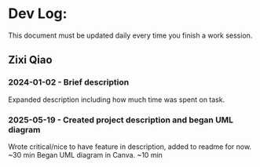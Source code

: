 # Dev Log:

This document must be updated daily every time you finish a work session.

## Zixi Qiao

### 2024-01-02 - Brief description
Expanded description including how much time was spent on task.

### 2025-05-19 - Created project description and began UML diagram
Wrote critical/nice to have feature in description, added to readme for now. ~30 min
Began UML diagram in Canva. ~10 min
